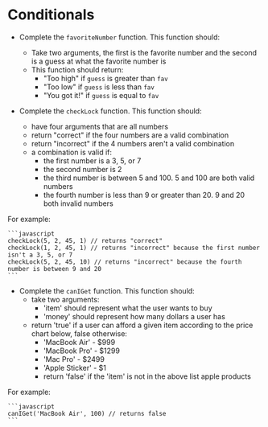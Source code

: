 # Conditionals

- Complete the `favoriteNumber` function. This function should:
  - Take two arguments, the first is the favorite number and the second is a guess at what the favorite number is
  - This function should return:
    - "Too high" if `guess` is greater than `fav`
    - "Too low" if `guess` is less than `fav`
    - "You got it!" if `guess` is equal to `fav`

- Complete the `checkLock` function. This function should:
  - have four arguments that are all numbers
  - return "correct" if the four numbers are a valid combination
  - return "incorrect" if the 4 numbers aren't a valid combination
  - a combination is valid if:
    - the first number is a 3, 5, or 7
    - the second number is 2
    - the third number is between 5 and 100. 5 and 100 are both valid numbers
    - the fourth number is less than 9 or greater than 20. 9 and 20 both invalid numbers

For example:

    ```javascript
    checkLock(5, 2, 45, 1) // returns "correct"
    checkLock(1, 2, 45, 1) // returns "incorrect" because the first number isn't a 3, 5, or 7
    checkLock(5, 2, 45, 10) // returns "incorrect" because the fourth number is between 9 and 20
    ```

- Complete the `canIGet` function. This function should:
  - take two arguments:
    - 'item' should represent what the user wants to buy
    - 'money' should represent how many dollars a user has
  - return 'true' if a user can afford a given item according to the price chart below, false otherwise:
    - 'MacBook Air' - $999
    - 'MacBook Pro' - $1299
    - 'Mac Pro' - $2499
    - 'Apple Sticker' - $1
    - return 'false' if the 'item' is not in the above list apple products

For example:

    ```javascript
    canIGet('MacBook Air', 100) // returns false
    ```